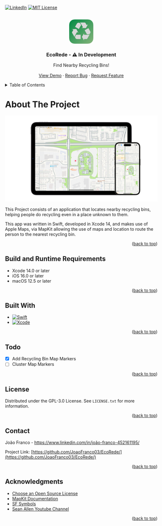 <!-- Improved compatibility of back to top link: See: https://github.com/othneildrew/Best-README-Template/pull/73 -->
<a name="readme-top"></a>
<!--
*** Thanks for checking out the Best-README-Template. If you have a suggestion
*** that would make this better, please fork the repo and create a pull request
*** or simply open an issue with the tag "enhancement".
*** Don't forget to give the project a star!
*** Thanks again! Now go create something AMAZING! :D
-->



<!-- PROJECT SHIELDS -->
<!--
*** I'm using markdown "reference style" links for readability.
*** Reference links are enclosed in brackets [ ] instead of parentheses ( ).
*** See the bottom of this document for the declaration of the reference variables
*** for contributors-url, forks-url, etc. This is an optional, concise syntax you may use.
*** https://www.markdownguide.org/basic-syntax/#reference-style-links
-->
[![LinkedIn][linkedin-shield]][linkedin-url]
[![MIT License][license-shield]][license-url]




<!-- PROJECT LOGO -->
<br />
<div align="center">
  <a href="https://github.com/JoaoFranco03/EcoRede">
    <img src="images/Logo.png" alt="Logo" width="80" height="80">
  </a>

  <h3 align="center">EcoRede - ⚠️ In Development</h3>

  <p align="center">
    Find Nearby Recycling Bins!
    <br />
    <br />
    <a href="https://github.com/JoaoFranco03/EcoRede">View Demo</a>
    ·
    <a href="https://github.com/JoaoFranco03/EcoRede/issues">Report Bug</a>
    ·
    <a href="https://github.com/JoaoFranco03/EcoRede/issues">Request Feature</a>
  </p>
</div>



<!-- TABLE OF CONTENTS -->
<details>
  <summary>Table of Contents</summary>
  <ol>
    <li>
      <a href="#about-the-project">About The Project</a>
      <ul>
        <li><a href="#built-with">Built With</a></li>
      </ul>
    </li>
    <li>
      <a href="#getting-started">Getting Started</a>
      <ul>
        <li><a href="#prerequisites">Prerequisites</a></li>
        <li><a href="#installation">Installation</a></li>
      </ul>
    </li>
    <li><a href="#usage">Usage</a></li>
    <li><a href="#roadmap">Roadmap</a></li>
    <li><a href="#contributing">Contributing</a></li>
    <li><a href="#license">License</a></li>
    <li><a href="#contact">Contact</a></li>
    <li><a href="#acknowledgments">Acknowledgments</a></li>
  </ol>
</details>



<!-- ABOUT THE PROJECT -->
# About The Project

[![Product Name Screen Shot][product-screenshot]](https://github.com/JoaoFranco03/EcoRede)

This Project consists of an application that locates nearby recycling bins, helping people do recycling even in a place unknown to them.

This app was written in Swift, developed in Xcode 14, and makes use of Apple Maps, via MapKit allowing the use of maps and location to route the person to the nearest recycling bin.

<p align="right">(<a href="#readme-top">back to top</a>)</p>




## Build and Runtime Requirements

* Xcode 14.0 or later
* iOS 16.0 or later
* macOS 12.5 or later

<p align="right">(<a href="#readme-top">back to top</a>)</p>



## Built With

* [![Swift][Swift.org]][Swift-url]
* [![Xcode][xcode-shield]][xcode-url]

<p align="right">(<a href="#readme-top">back to top</a>)</p>

## Todo

- [x] Add Recycling Bin Map Markers
- [ ] Cluster Map Markers

<p align="right">(<a href="#readme-top">back to top</a>)</p>

<!-- LICENSE -->
## License

Distributed under the GPL-3.0 License. See `LICENSE.txt` for more information.

<p align="right">(<a href="#readme-top">back to top</a>)</p>



<!-- CONTACT -->
## Contact

João Franco - https://www.linkedin.com/in/joão-franco-452161195/

Project Link: [https://github.com/JoaoFranco03/EcoRede/](https://github.com/JoaoFranco03/EcoRede/)

<p align="right">(<a href="#readme-top">back to top</a>)</p>



<!-- ACKNOWLEDGMENTS -->
## Acknowledgments

* [Choose an Open Source License](https://choosealicense.com)
* [MapKit Documentation](https://developer.apple.com/maps/)
* [SF Symbols](https://developer.apple.com/sf-symbols/)
* [Sean Allen Youtube Channel](https://www.youtube.com/c/SeanAllen)

<p align="right">(<a href="#readme-top">back to top</a>)</p>



<!-- MARKDOWN LINKS & IMAGES -->
<!-- https://www.markdownguide.org/basic-syntax/#reference-style-links -->
[contributors-shield]: https://img.shields.io/github/contributors/othneildrew/Best-README-Template.svg?style=for-the-badge
[contributors-url]: https://github.com/othneildrew/Best-README-Template/graphs/contributors
[forks-shield]: https://img.shields.io/github/forks/othneildrew/Best-README-Template.svg?style=for-the-badge
[forks-url]: https://github.com/othneildrew/Best-README-Template/network/members
[stars-shield]: https://img.shields.io/github/stars/othneildrew/Best-README-Template.svg?style=for-the-badge
[stars-url]: https://github.com/othneildrew/Best-README-Template/stargazers
[issues-shield]: https://img.shields.io/github/issues/othneildrew/Best-README-Template.svg?style=for-the-badge
[issues-url]: https://github.com/othneildrew/Best-README-Template/issues
[xcode-shield]: https://img.shields.io/badge/Xcode-007ACC?style=for-the-badge&logo=Xcode&logoColor=white
[xcode-url]: https://developer.apple.com/xcode/
[license-shield]: https://img.shields.io/github/license/JoaoFranco03/EcoRede.svg?style=for-the-badge
[license-url]: https://github.com/JoaoFranco03/EcoRede/blob/main/LICENSE
[linkedin-shield]: https://img.shields.io/badge/-LinkedIn-black.svg?style=for-the-badge&logo=linkedin&colorB=555
[linkedin-url]: https://www.linkedin.com/in/joão-franco-452161195/
[product-screenshot]: images/Mockup.png
[Swift.org]: https://img.shields.io/badge/Swift-FA7343?style=for-the-badge&logo=swift&logoColor=white
[Swift-url]: https://www.swift.org

